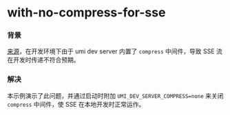 # with-no-compress-for-sse

### 背景

[来源](https://github.com/umijs/umi/issues/12144)，在开发环境下由于 umi dev server 内置了 `compress` 中间件，导致 SSE 流在开发时传递不符合预期。

### 解决

本示例演示了此问题，并通过启动时附加 `UMI_DEV_SERVER_COMPRESS=none` 来关闭 `compress` 中间件，使 SSE 在本地开发时正常运作。
